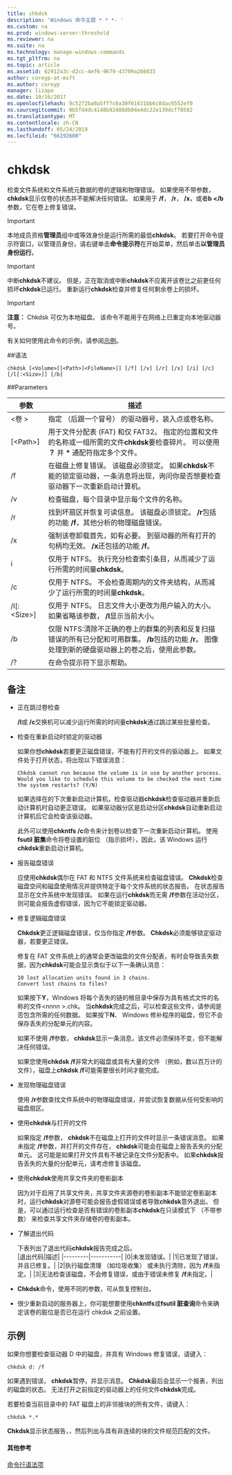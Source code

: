 ```yaml
---
title: chkdsk
description: 'Windows 命令主题 * * *- '
ms.custom: na
ms.prod: windows-server-threshold
ms.reviewer: na
ms.suite: na
ms.technology: manage-windows-commands
ms.tgt_pltfrm: na
ms.topic: article
ms.assetid: 62912a3c-d2cc-4ef6-9679-43709a286035
author: coreyp-at-msft
ms.author: coreyp
manager: lizapo
ms.date: 10/16/2017
ms.openlocfilehash: 9c5272ba0a5ff7c0a30f61631bb6c8dac6552ef0
ms.sourcegitcommit: 0b5fd4dc4148b92480db04e4dc22e139dcff8582
ms.translationtype: MT
ms.contentlocale: zh-CN
ms.lasthandoff: 05/24/2019
ms.locfileid: "66192608"
---
```

# <a name="chkdsk"></a>chkdsk



检查文件系统和文件系统元数据的卷的逻辑和物理错误。 如果使用不带参数， **chkdsk**显示仅卷的状态并不能解决任何错误。 如果用于 **/f**， **/r**， **/x**，或者**b </b**参数，它在卷上修复错误。

> [!IMPORTANT]
> 本地成员资格**管理员**组中或等效身份是运行所需的最低**chkdsk**。 若要打开命令提示符窗口，以管理员身份，请右键单击**命令提示符**在开始菜单，然后单击**以管理员身份运行**。

> [!IMPORTANT]
> 中断**chkdsk**不建议。 但是，正在取消或中断**chkdsk**不应离开该卷比之前更任何损坏**chkdsk**已运行。 重新运行**chkdsk**检查并修复任何剩余卷上的损坏。

> [!IMPORTANT]
> **注意：** Chkdsk 可仅为本地磁盘。 该命令不能用于在网络上已重定向本地驱动器号。

有关如何使用此命令的示例，请参阅[示例](#examples)。

##<a name="syntax"></a>语法

```
chkdsk [<Volume>[[<Path>]<FileName>]] [/f] [/v] [/r] [/x] [/i] [/c] [/l[:<Size>]] [/b]  

```

##<a name="parameters"></a>Parameters

|参数|描述|
|---------|-----------|
|\<卷 >|指定 （后跟一个冒号） 的驱动器号，装入点或卷名称。|
|[\<Path>]<FileName>|用于文件分配表 (FAT) 和仅 FAT32。 指定的位置和文件的名称或一组所需的文件**chkdsk**要检查碎片。 可以使用 **？** 并 **&#42;** 通配符指定多个文件。|
|/f|在磁盘上修复错误。 该磁盘必须锁定。 如果**chkdsk**不能的锁定驱动器，一条消息将出现，询问你是否想要检查驱动器下一次重新启动计算机。|
|/v|检查磁盘，每个目录中显示每个文件的名称。|
|/r|找到坏扇区并恢复可读信息。 该磁盘必须锁定。 **/r**包括的功能 **/f**，其他分析的物理磁盘错误。|
|/x|强制该卷卸载首先，如有必要。 到驱动器的所有打开的句柄均无效。 **/x**还包括的功能 **/f**。|
|i|仅用于 NTFS。 执行充分检查索引条目，从而减少了运行所需的时间量**chkdsk**。|
|/c|仅用于 NTFS。 不会检查周期内的文件夹结构，从而减少了运行所需的时间量**chkdsk**。|
|/l[:\<Size>]|仅用于 NTFS。 日志文件大小更改为用户输入的大小。 如果省略该参数， **/l**显示当前大小。|
|/b|仅限 NTFS:清除不正确的卷上的群集的列表和反复扫描错误的所有已分配和可用群集。 **/b**包括的功能 **/r**。 图像处理到新的硬盘驱动器上的卷之后，使用此参数。|
|/?|在命令提示符下显示帮助。|

## <a name="remarks"></a>备注

-   正在跳过卷检查

    **/I**或 **/c**交换机可以减少运行所需的时间量**chkdsk**通过跳过某些批量检查。
-   检查在重新启动时锁定的驱动器

    如果你想**chkdsk**若要更正磁盘错误，不能有打开的文件的驱动器上。 如果文件处于打开状态，将出现以下错误消息：  
    ```
    Chkdsk cannot run because the volume is in use by another process. Would you like to schedule this volume to be checked the next time the system restarts? (Y/N)  
    
    ```  
    如果选择在的下次重新启动计算机，检查驱动器**chkdsk**检查驱动器并重新启动计算机时自动更正错误。 如果驱动器分区是启动分区**chkdsk**自动重新启动计算机后它会检查该驱动器。

    此外可以使用**chkntfs /c**命令来计划卷以检查下一次重新启动计算机。 使用**fsutil 脏集**命令将卷设置的脏位 （指示损坏），因此，该 Windows 运行**chkdsk**重新启动计算机。
-   报告磁盘错误

    应使用**chkdsk**偶尔在 FAT 和 NTFS 文件系统来检查磁盘错误。 **Chkdsk**检查磁盘空间和磁盘使用情况并提供特定于每个文件系统的状态报告。 在状态报告显示在文件系统中发现错误。 如果在运行**chkdsk**而无需 **/f**参数在活动分区，则可能会报告虚假错误，因为它不能锁定驱动器。
-   修复逻辑磁盘错误

    **Chkdsk**更正逻辑磁盘错误，仅当你指定 **/f**参数。 **Chkdsk**必须能够锁定驱动器，若要更正错误。

    修复在 FAT 文件系统上的通常会更改磁盘的文件分配表，有时会导致丢失数据，因为**chkdsk**可能会显示类似于以下一条确认消息：  
    ```
    10 lost allocation units found in 3 chains.  
    Convert lost chains to files?  
    
    ```  
    如果按下**Y**，Windows 将每个丢失的链的根目录中保存为具有格式文件的名称的文件\<nnnn >.chk。 当**chkdsk**完成之后，可以检查这些文件，请参阅是否包含所需的任何数据。 如果按下**N**、 Windows 修补程序的磁盘，但它不会保存丢失的分配单元的内容。

    如果不使用 **/f**参数， **chkdsk**显示一条消息，该文件必须保持不变，但不能解决任何错误。

    如果您使用**chkdsk /f**非常大的磁盘或具有大量的文件 （例如，数以百万计的文件），磁盘上**chkdsk /f**可能需要很长时间才能完成。
-   发现物理磁盘错误

    使用 **/r**参数查找文件系统中的物理磁盘错误，并尝试恢复数据从任何受影响的磁盘扇区。
-   使用**chkdsk**与打开的文件

    如果指定 **/f**参数， **chkdsk**不在磁盘上打开的文件时显示一条错误消息。 如果未指定 **/f**参数，并打开的文件存在， **chkdsk**可能会在磁盘上报告丢失的分配单元。 这可能是如果打开文件具有不被记录在文件分配表中。 如果**chkdsk**报告丢失的大量的分配单元，请考虑修复该磁盘。
-   使用**chkdsk**使用共享文件夹的卷影副本

    因为对于启用了共享文件夹，共享文件夹源卷的卷影副本不能锁定卷影副本时，运行**chkdsk**对源卷可能会报告虚假错误或者导致**chkdsk**意外退出。 但是，可以通过运行检查是否有错误的卷影副本**chkdsk**在只读模式下 （不带参数） 来检查共享文件夹存储卷的卷影副本。
-   了解退出代码

    下表列出了退出代码**chkdsk**报告完成之后。  
    |退出代码|描述|
    |---------|-----------|
    |0|未发现错误。|
    |1|已发现了错误，并且已修复。|
    |2|执行磁盘清理 （如垃圾收集） 或未执行清除，因为 **/f**未指定。|
    |3|无法检查该磁盘，不会修复错误，或由于错误未修复 **/f**未指定。|
-   **Chkdsk**命令，使用不同的参数，可从恢复控制台。
-   很少重新启动的服务器上，你可能想要使用**chkntfs**或**fsutil 脏查询**命令来确定该卷的脏位是否已在运行 chkdsk 之前设置。

## <a name="examples"></a>示例

如果你想要检查驱动器 D 中的磁盘，并具有 Windows 修复错误，请键入：
```
chkdsk d: /f  

```
如果遇到错误， **chkdsk**暂停，并显示消息。 **Chkdsk**最后会显示一个报表，列出的磁盘的状态。 无法打开之前指定的驱动器上的任何文件**chkdsk**完成。

若要检查当前目录中的 FAT 磁盘上的非邻接块的所有文件，请键入：
```
chkdsk *.*  

```
**Chkdsk**显示状态报告，，然后列出与具有非连续的块的文件规范匹配的文件。
#### <a name="additional-references"></a>其他参考

[命令行语法项](command-line-syntax-key.md)
